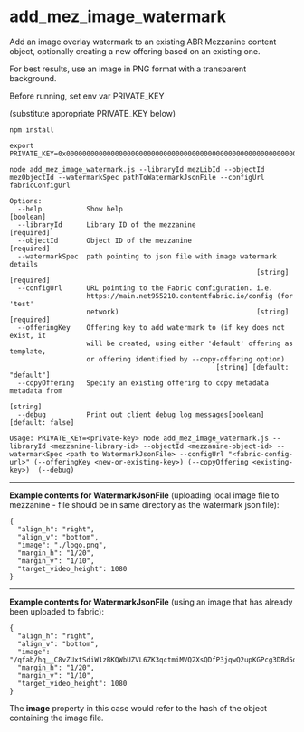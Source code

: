 # add_mez_image_watermark

Add an image overlay watermark to an existing ABR Mezzanine content object, optionally creating a new offering based on an existing one.

For best results, use an image in PNG format with a transparent background.

Before running, set env var PRIVATE_KEY

(substitute appropriate PRIVATE_KEY below)


```
npm install

export PRIVATE_KEY=0x0000000000000000000000000000000000000000000000000000000000000000

node add_mez_image_watermark.js --libraryId mezLibId --objectId mezObjectId --watermarkSpec pathToWatermarkJsonFile --configUrl fabricConfigUrl
```

```
Options:
  --help           Show help                                           [boolean]
  --libraryId      Library ID of the mezzanine                        [required]
  --objectId       Object ID of the mezzanine                         [required]
  --watermarkSpec  path pointing to json file with image watermark details
                                                             [string] [required]
  --configUrl      URL pointing to the Fabric configuration. i.e.
                   https://main.net955210.contentfabric.io/config (for 'test'
                   network)                                  [string] [required]
  --offeringKey    Offering key to add watermark to (if key does not exist, it
                   will be created, using either 'default' offering as template,
                   or offering identified by --copy-offering option)
                                                   [string] [default: "default"]
  --copyOffering   Specify an existing offering to copy metadata metadata from
                                                                        [string]
  --debug          Print out client debug log messages[boolean] [default: false]

Usage: PRIVATE_KEY=<private-key> node add_mez_image_watermark.js --libraryId <mezzanine-library-id> --objectId <mezzanine-object-id> --watermarkSpec <path to WatermarkJsonFile> --configUrl "<fabric-config-url>" (--offeringKey <new-or-existing-key>) (--copyOffering <existing-key>)  (--debug)

```

---
**Example contents for WatermarkJsonFile** (uploading local image file to mezzanine - file should be in same directory as the watermark json file):

```
{
  "align_h": "right",
  "align_v": "bottom",
  "image": "./logo.png",
  "margin_h": "1/20",
  "margin_v": "1/10",
  "target_video_height": 1080
}
```

---

**Example contents for WatermarkJsonFile** (using an image that has already been uploaded to fabric):




```
{
  "align_h": "right",
  "align_v": "bottom",
  "image": "/qfab/hq__C8vZUxtSdiW1zBKQWbUZVL6ZK3qctmiMVQ2XsQDfP3jqwQ2upKGPcg3DBd5dheMbepBrTDTLWi/files/watermark.png",
  "margin_h": "1/20",
  "margin_v": "1/10",
  "target_video_height": 1080
}
```
The **image** property in this case would refer to the hash of the object containing the image file.